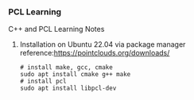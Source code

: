### PCL Learning
C++ and PCL Learning Notes

1. Installation on Ubuntu 22.04 via package manager
   reference:https://pointclouds.org/downloads/
   ```
   # install make, gcc, cmake
   sudo apt install cmake g++ make
   # install pcl
   sudo apt install libpcl-dev
   ```
   

